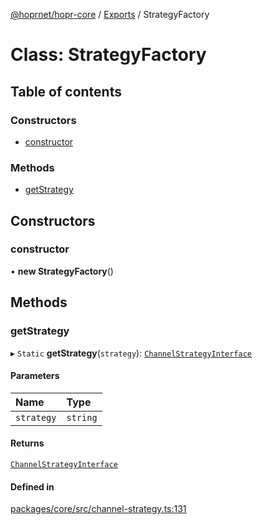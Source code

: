 [@hoprnet/hopr-core](../README.md) / [Exports](../modules.md) / StrategyFactory

# Class: StrategyFactory

## Table of contents

### Constructors

- [constructor](StrategyFactory.md#constructor)

### Methods

- [getStrategy](StrategyFactory.md#getstrategy)

## Constructors

### constructor

• **new StrategyFactory**()

## Methods

### getStrategy

▸ `Static` **getStrategy**(`strategy`): [`ChannelStrategyInterface`](../interfaces/ChannelStrategyInterface.md)

#### Parameters

| Name | Type |
| :------ | :------ |
| `strategy` | `string` |

#### Returns

[`ChannelStrategyInterface`](../interfaces/ChannelStrategyInterface.md)

#### Defined in

[packages/core/src/channel-strategy.ts:131](https://github.com/hoprnet/hoprnet/blob/master/packages/core/src/channel-strategy.ts#L131)
